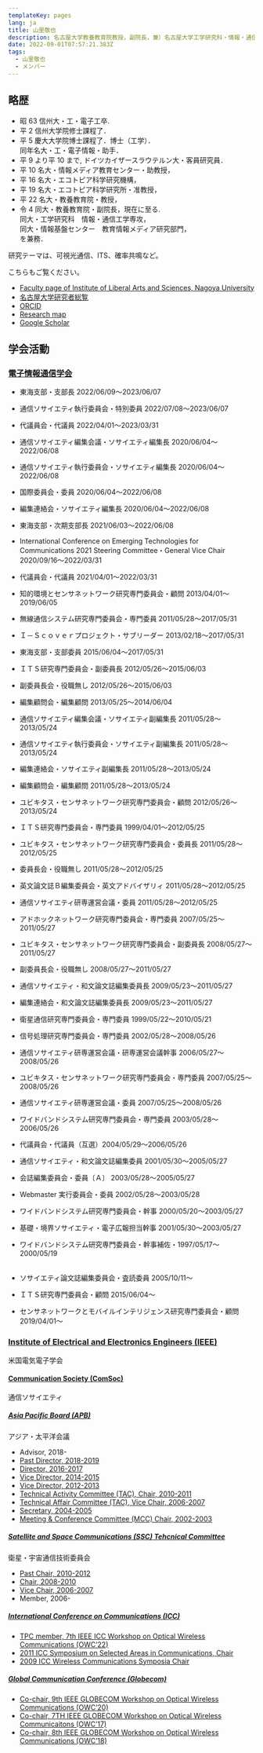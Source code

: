 ```yaml
---
templateKey: pages
lang: ja
title: 山里敬也
description: 名古屋大学教養教育院教授，副院長，兼）名古屋大学工学研究科・情報・通信工学専攻，兼）情報基盤センター・教育情報メディア研究部門
date: 2022-09-01T07:57:21.383Z
tags:
  - 山里敬也
  - メンバー
---
```


## 略歴

<!-- 1998 年、オーストラリア・シドニーで開催された IEEE GLOBECOM で「Introduction to CDMA ALOHA」と題した半日チュートリアルを行う。
2006 年、IEEE Communication Society の Best Tutorial Paper Award を受賞。
IEEE ICC 2009 の Wireless Communication Symposia の co-chair を務め、IEEE ICC 2011 の Selected Areas in Communication Symposia の co-chair を務める。
2008〜2010 年、IEEE Communication Society Satellite and Space Communication Technical Committee の Chair。
2011 年には、京都で開催された IEEE ICC 2011 において、「可視光通信」と題した半日チュートリアルを行う。
2009〜2011 年まで，電子情報通信学会文論文誌 B 編集委員長。
2016〜2017 年まで，IEEE Communication Society、Asia/Pacific Board Director．
第 8 回および第 9 回 IEEE GLOBECOM Workshop on Optical Wireless Communications（OWC'18、OWC'20）の共同議長を務める。
第 76 回（令和元年度）電子情報通信学会論文賞．
2020〜2021 年まで電子情報通信学会通信ソサイエティ編集長を務める。
現在、電子情報通信学会東海支部長、通信ソサイエティ執行委員会特別委員． -->

- 昭 63 信州大・工・電子工卒.
- 平 2 信州大学院修士課程了．
- 平 5 慶大大学院博士課程了．博士（工学）．<br />
  同年名大・工・電子情報・助手．
- 平 9 より平 10 まで, ドイツカイザースラウテルン大・客員研究員．
- 平 10 名大・情報メディア教育センター・助教授，
- 平 16 名大・エコトピア科学研究機構，
- 平 19 名大・エコトピア科学研究所・准教授，
- 平 22 名大・教養教育院・教授，
- 令 4 同大・教養教育院・副院長，現在に至る.<br />
  同大・工学研究科　情報・通信工学専攻，<br />
  同大・情報基盤センター　教育情報メディア研究部門，<br />
  を兼務．

研究テーマは、可視光通信、ITS、確率共鳴など。

こちらもご覧ください。

- <a href="https://www.ilas.nagoya-u.ac.jp/en/faculty.html" target="_blank">Faculty page of Institute of Liberal Arts and Sciences, Nagoya University</a>
- <a href="https://profs.provost.nagoya-u.ac.jp/html/100001840_ja.html" target="_blank">名古屋大学研究者総覧</a>
- <a href="https://orcid.org/0000-0001-5256-4965" target="\_blank">ORCID</a>
- <a href="https://researchmap.jp/read0042505/" target="_blank">Research map</a>
- <a href="https://scholar.google.co.jp/citations?user=huzxGUAAAAAJ&amp;hl=ja&amp;oi=ao" target="_blank">Google Scholar</a>

## 学会活動

### [電子情報通信学会](https://www.ieice.org/)

- 東海支部・支部長 2022/06/09〜2023/06/07
- 通信ソサイエティ執行委員会・特別委員 2022/07/08〜2023/06/07
- 代議員会・代議員 2022/04/01〜2023/03/31
- 通信ソサイエティ編集会議・ソサイエティ編集長 2020/06/04〜2022/06/08
- 通信ソサイエティ執行委員会・ソサイエティ編集長 2020/06/04〜2022/06/08
- 国際委員会・委員 2020/06/04〜2022/06/08
- 編集連絡会・ソサイエティ編集長 2020/06/04〜2022/06/08
- 東海支部・次期支部長 2021/06/03〜2022/06/08
- International Conference on Emerging Technologies for Communications 2021 Steering Committee・General Vice Chair 2020/09/16〜2022/03/31
- 代議員会・代議員 2021/04/01〜2022/03/31
- 知的環境とセンサネットワーク研究専門委員会・顧問 2013/04/01〜2019/06/05
- 無線通信システム研究専門委員会・専門委員 2011/05/28〜2017/05/31
- Ｉ－Ｓｃｏｖｅｒプロジェクト・サブリーダー 2013/02/18〜2017/05/31
- 東海支部・支部委員 2015/06/04〜2017/05/31
- ＩＴＳ研究専門委員会・副委員長 2012/05/26〜2015/06/03
- 副委員長会・役職無し 2012/05/26〜2015/06/03
- 編集顧問会・編集顧問 2013/05/25〜2014/06/04
- 通信ソサイエティ編集会議・ソサイエティ副編集長 2011/05/28〜2013/05/24
- 通信ソサイエティ執行委員会・ソサイエティ副編集長 2011/05/28〜2013/05/24
- 編集連絡会・ソサイエティ副編集長 2011/05/28〜2013/05/24
- 編集顧問会・編集顧問 2011/05/28〜2013/05/24
- ユビキタス・センサネットワーク研究専門委員会・顧問 2012/05/26〜2013/05/24
- ＩＴＳ研究専門委員会・専門委員 1999/04/01〜2012/05/25
- ユビキタス・センサネットワーク研究専門委員会・委員長 2011/05/28〜2012/05/25
- 委員長会・役職無し 2011/05/28〜2012/05/25
- 英文論文誌Ｂ編集委員会・英文アドバイザリィ 2011/05/28〜2012/05/25
- 通信ソサイエティ研専運営会議・委員 2011/05/28〜2012/05/25
- アドホックネットワーク研究専門委員会・専門委員 2007/05/25〜2011/05/27
- ユビキタス・センサネットワーク研究専門委員会・副委員長 2008/05/27〜2011/05/27
- 副委員長会・役職無し 2008/05/27〜2011/05/27
- 通信ソサイエティ・和文論文誌編集委員長 2009/05/23〜2011/05/27
- 編集連絡会・和文論文誌編集委員長 2009/05/23〜2011/05/27
- 衛星通信研究専門委員会・専門委員 1999/05/22〜2010/05/21
- 信号処理研究専門委員会・専門委員 2002/05/28〜2008/05/26
- 通信ソサイエティ研専運営会議・研専運営会議幹事 2006/05/27〜2008/05/26
- ユビキタス・センサネットワーク研究専門委員会・専門委員 2007/05/25〜2008/05/26
- 通信ソサイエティ研専運営会議・委員 2007/05/25〜2008/05/26
- ワイドバンドシステム研究専門委員会・専門委員 2003/05/28〜2006/05/26
- 代議員会・代議員（互選）2004/05/29〜2006/05/26
- 通信ソサイエティ・和文論文誌編集委員 2001/05/30〜2005/05/27
- 会誌編集委員会・委員〔Ａ〕 2003/05/28〜2005/05/27
- Webmaster 実行委員会・委員 2002/05/28〜2003/05/28
- ワイドバンドシステム研究専門委員会・幹事 2000/05/20〜2003/05/27
- 基礎・境界ソサイエティ・電子広報担当幹事 2001/05/30〜2003/05/27
- ワイドバンドシステム研究専門委員会・幹事補佐・1997/05/17〜2000/05/19
  <br /><br />

- ソサイエティ論文誌編集委員会・査読委員 2005/10/11〜
- ＩＴＳ研究専門委員会・顧問 2015/06/04〜
- センサネットワークとモバイルインテリジェンス研究専門委員会・顧問 2019/04/01〜

### [Institute of Electrical and Electronics Engineers (IEEE)](https://www.ieee.org/)

米国電気電子学会

#### [Communication Society (ComSoc)](https://www.comsoc.org/)

通信ソサイエティ

##### [Asia Pacific Board (APB)](https://apb.regions.comsoc.org/)

アジア・太平洋会議

- Advisor, 2018-
- [Past Director, 2018-2019](http://site.ieee.org/comsoc-apb/files/2018/05/AP-Newsletter-No-53.pdf)
- [Director, 2016-2017](http://site.ieee.org/comsoc-apb/files/2016/07/newslist49.pdf)
- [Vice Director, 2014-2015](http://site.ieee.org/comsoc-apb/files/2016/07/newslist45.pdf)
- [Vice Director, 2012-2013](http://site.ieee.org/comsoc-apb/files/2016/07/newslist41.pdf)
- [Technical Activity Committee (TAC), Chair, 2010-2011](http://site.ieee.org/comsoc-apb/files/2016/07/newslist37.pdf)
- [Technical Affair Committee (TAC), Vice Chair, 2006-2007](http://site.ieee.org/comsoc-apb/files/2016/07/newslist29.pdf)
- [Secretary, 2004-2005](http://site.ieee.org/comsoc-apb/files/2016/07/newslist25.pdf)
- [Meeting & Conference Committee (MCC) Chair, 2002-2003](http://site.ieee.org/comsoc-apb/files/2016/07/newslist21.pdf)

##### [Satellite and Space Communications (SSC) Tehcnical Committee](https://ssc.committees.comsoc.org/)

衛星・宇宙通信技術委員会

- [Past Chair, 2010-2012](http://ssc.committees.comsoc.org/files/2015/11/sscnlv20n2.pdf)
- [Chair, 2008-2010](http://ssc.committees.comsoc.org/files/2015/11/sscnlv19n1.pdf)
- [Vice Chair, 2006-2007](http://ssc.committees.comsoc.org/files/2015/11/sscnlv16n2.pdf)
- Member, 2006-

##### [International Conference on Communications (ICC)](https://icc2022.ieee-icc.org/)

- [TPC member, 7th IEEE ICC Workshop on Optical Wireless Communications (OWC’22)](https://yamazato.nuee.nagoya-u.ac.jp/owc2022/committee/)
- [2011 ICC Symposium on Selected Areas in Communications, Chair](https://icc2011.ieee-icc.org/tpc_committee.php.html)
- [2009 ICC Wireless Communications Symposia Chair](https://icc2009.ieee-icc.org/tp_committee.html)

##### [Global Communication Conference (Globecom)](https://ieee-globecom.org/)

- [Co-chair, 9th IEEE GLOBECOM Workshop on Optical Wireless Communications (OWC’20)](https://yamazato.nuee.nagoya-u.ac.jp/owc2020/committee)
- [Co-chair, 7TH IEEE GLOBECOM Workshop on Optical Wireless Communicaitons (OWC’17)](https://globecom2017.ieee-globecom.org/workshop/ws-11-7th-ieee-globecom-workshop-optical-wireless-communications-owc%e2%80%9917)
- [Co-chair, 8th IEEE GLOBECOM Workshop on Optical Wireless Communications (OWC’18)](https://yamazato.nuee.nagoya-u.ac.jp/owc2018/organizers.html)
